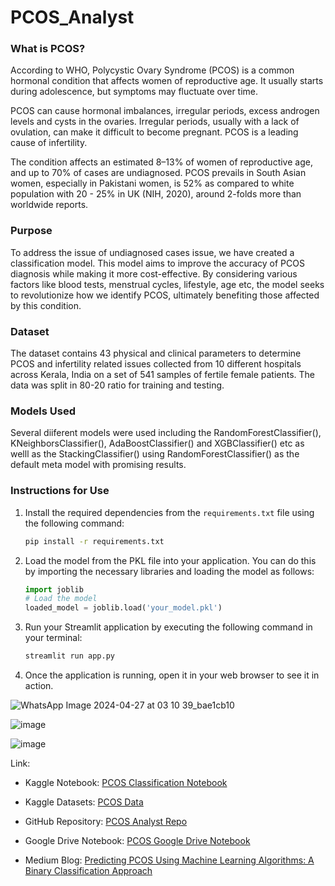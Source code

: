 # PCOS_Analyst

### What is PCOS?

According to WHO, Polycystic Ovary Syndrome (PCOS) is a common hormonal condition that affects women of reproductive age. It usually starts during adolescence, but symptoms may fluctuate over time.

PCOS can cause hormonal imbalances, irregular periods, excess androgen levels and cysts in the ovaries. Irregular periods, usually with a lack of ovulation, can make it difficult to become pregnant. PCOS is a leading cause of infertility.

The condition affects an estimated 8–13% of women of reproductive age, and up to 70% of cases are undiagnosed. PCOS prevails in South Asian women, especially in Pakistani women, is 52% as compared to white population with 20 - 25% in UK (NIH, 2020), around 2-folds more than worldwide reports.

### Purpose

To address the issue of undiagnosed cases issue, we have created a classification model. This model aims to improve the accuracy of PCOS diagnosis while making it more cost-effective. By considering various factors like blood tests, menstrual cycles, lifestyle, age etc, the model seeks to revolutionize how we identify PCOS, ultimately benefiting those affected by this condition.

### Dataset

The dataset contains 43 physical and clinical parameters to determine PCOS and infertility related issues collected from 10 different hospitals across Kerala, India on a set of 541 samples of fertile female patients. The data was split in 80-20 ratio for training and testing.

### Models Used
Several diiferent models were used including the RandomForestClassifier(), KNeighborsClassifier(), AdaBoostClassifier() and XGBClassifier() etc as welll as the StackingClassifier() using RandomForestClassifier() as the default meta model with promising results.

### Instructions for Use

1. Install the required dependencies from the `requirements.txt` file using the following command:

   ```bash
   pip install -r requirements.txt
   ```

2. Load the model from the PKL file into your application. You can do this by importing the necessary libraries and loading the model as follows:

   ```python
   import joblib
   # Load the model
   loaded_model = joblib.load('your_model.pkl')
   ```

3. Run your Streamlit application by executing the following command in your terminal:

   ```bash
   streamlit run app.py
   ```

4. Once the application is running, open it in your web browser to see it in action.

![WhatsApp Image 2024-04-27 at 03 10 39_bae1cb10](https://github.com/amrutkar20/PCOS_Analyst/assets/104386663/5612b040-0128-49dd-a182-2d8a317a59d4)


![image](https://github.com/amrutkar20/PCOS_Analyst/assets/104386663/d4e13be1-e85c-4888-99e1-1cef5a386775)


![image](https://github.com/amrutkar20/PCOS_Analyst/assets/104386663/4d4e6c86-ac4f-465e-912b-8110229036f9)

Link:
- Kaggle Notebook: [PCOS Classification Notebook](https://www.kaggle.com/code/pamrutkar20/pcos-classification-ipynb#ML-Pipeline)

- Kaggle Datasets: [PCOS Data](https://www.kaggle.com/datasets/pamrutkar20/pcos-data/data)

- GitHub Repository: [PCOS Analyst Repo](https://github.com/amrutkar20/PCOS_Analyst.git)

- Google Drive Notebook: [PCOS Google Drive Notebook](https://drive.google.com/file/d/1VPA5fK_X0YAb4LqGEs6Abg9nep0-E_e9/view?usp=sharing)

- Medium Blog: [Predicting PCOS Using Machine Learning Algorithms: A Binary Classification Approach](https://medium.com/@prathameshamrutkar3/predicting-pcos-using-machine-learning-algorithms-a-binary-classification-approach-d765ab8159fe)



